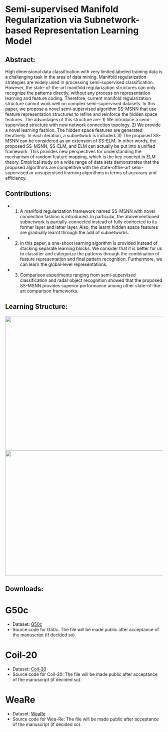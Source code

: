 # Semi-supervised Manifold Regularization via Subnetwork-based Representation Learning Model

## Abstract:
High dimensional data classification with very limited labeled training data is a challenging task in the area of data mining. Manifold regularization strategies are widely used in processing semi-supervised classification. However, the state-of-the-art manifold regularization structures can only recognize the patterns directly, without any process on representation learning and feature coding.
Therefore, current manifold regularization structure cannot work well on complex semi-supervised datasets. In this paper, we propose a novel semi-supervised algorithm SS-MSNN that use feature representation structures to refine and reinforce the hidden space features. The advantages of this structure are: 1) We introduce a semi-supervised structure with new network connection topology. 2) We provide a novel learning fashion. The hidden space features are generated iteratively. In each iteration, a subnetwork is included. 3) The proposed SS-MSNN can be considered as an extension of SS-ELM. In other words, the proposed SS-MSNN, SS-ELM, and ELM can actually be put into a unified framework. This provides new perspectives for understanding the mechanism of random feature mapping, which is the key concept in ELM theory. Empirical study on a wide range of data sets demonstrates that the proposed algorithms are competitive with the state-ofthe-art semi-supervised or unsupervised learning algorithms in terms of accuracy and efficiency.

## Contributions:
* 1) A manifold regularization framework named SS-MSNN with novel connection fashion is introduced. In particular, the abovementioned subnetwork is partially-connected instead of fully connected to its former layer and latter layer. Also, the learnt hidden space features are gradually learnt through the add of subnetworks. 

* 2) In this paper, a one-shoot learning algorithm is provided instead of stacking separate learning blocks. We consider that it is better for us to classifier and categorize the patterns through the combination of feature representation and final pattern recognition. Furthermore, we can learn the global-level representations. 

* 3) Comparison experiments ranging from semi-supervised classification and radar object recognition showed that the proposed SS-MSNN provides superior performance among other state-of-the-art comparison frameworks. 

## Learning Structure:

<img src="https://github.com/wandongzhang/SS-MSNN/blob/master/1.png" width="1200" height="430" />

<img src="https://github.com/wandongzhang/SS-MSNN/blob/master/2.png" width="1200" height="400" />

## Downloads:

# G50c 
* Dataset: [G50c](https://drive.google.com/open?id=1BHjJ1TBgqHVYOs4Ar7MNjUNcba8a79hV)
* Source code for G50c: The file will be made public after acceptance of the manuscript (if decided so).

# Coil-20 
* Dataset: [Coil-20](https://drive.google.com/open?id=1PaQdvhdfm19v699huslKt1MS5zSurZsd)
* Source code for Coil-20: The file will be made public after acceptance of the manuscript (if decided so).

# WeaRe
* Dataset: [WeaRe](https://drive.google.com/open?id=1Pqnm9qypvGph8S86GCPx81W-mXRIXcnv)
* Source code for Wea-Re: The file will be made public after acceptance of the manuscript (if decided so).

